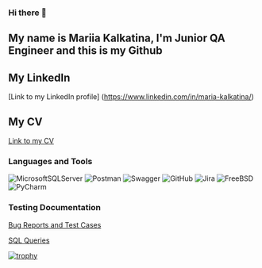 ### Hi there 👋
## My name is Mariia Kalkatina, I'm Junior QA Engineer and this is my Github
## My LinkedIn 
[Link to my LinkedIn profile]
(https://www.linkedin.com/in/maria-kalkatina/)

## My CV
[Link to my CV](https://drive.google.com/file/d/16N0fMOgdqQJyQM6pI5k82K1mPZeZDsHF/view?usp=share_link)

### Languages and Tools
![MicrosoftSQLServer](https://img.shields.io/badge/Microsoft%20SQL%20Sever-CC2927?style=for-the-badge&logo=microsoft%20sql%20server&logoColor=white)
![Postman](https://img.shields.io/badge/Postman-FF6C37?style=for-the-badge&logo=postman&logoColor=white) 
![Swagger](https://img.shields.io/badge/-Swagger-%23Clojure?style=for-the-badge&logo=swagger&logoColor=white)
![GitHub](https://img.shields.io/badge/github-%23121011.svg?style=for-the-badge&logo=github&logoColor=white)
![Jira](https://img.shields.io/badge/jira-%230A0FFF.svg?style=for-the-badge&logo=jira&logoColor=white)
![FreeBSD](https://img.shields.io/badge/-FreeBSD-%23870000?style=for-the-badge&logo=freebsd&logoColor=white)
![PyCharm](https://img.shields.io/badge/pycharm-143?style=for-the-badge&logo=pycharm&logoColor=black&color=black&labelColor=green)


### Testing Documentation

[Bug Reports and Test Cases](https://github.com/MariaKalkatina/Bug-Reports-and-Test-Cases)

[SQL Queries](https://github.com/MariaKalkatina/SQL)

[![trophy](https://github-profile-trophy.vercel.app/?username=ryo-ma)](https://github.com/ryo-ma/github-profile-trophy)
